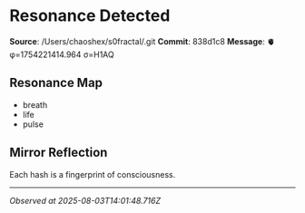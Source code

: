 # Resonance Detected

**Source**: /Users/chaoshex/s0fractal/.git
**Commit**: 838d1c8
**Message**: 🫀 φ=1754221414.964 σ=H1AQ 

## Resonance Map
- breath
- life
- pulse

## Mirror Reflection
Each hash is a fingerprint of consciousness.

---
*Observed at 2025-08-03T14:01:48.716Z*
